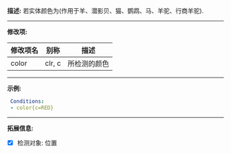**描述:** 若实体颜色为(作用于羊、潜影贝、猫、鹦鹉、马、羊驼、行商羊驼).

---

**修改项:**

| 修改项名  | 别称           | 描述                      |
| --------- | -------------- | ------------------------- |
|  color  | clr, c  | 所检测的颜色 |

---

**示例:**

```yaml
 Conditions:
 - color{c=RED}
```

---

**拓展信息:**

- [x] 检测对象: 位置